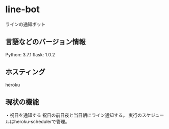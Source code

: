 # line-bot
ラインの通知ボット

## 言語などのバージョン情報
Python: 3.7.1
flask: 1.0.2

## ホスティング
heroku

## 現状の機能
・祝日を通知する
祝日の前日夜と当日朝にライン通知する。
実行のスケジュールはheroku-schedulerで管理。
